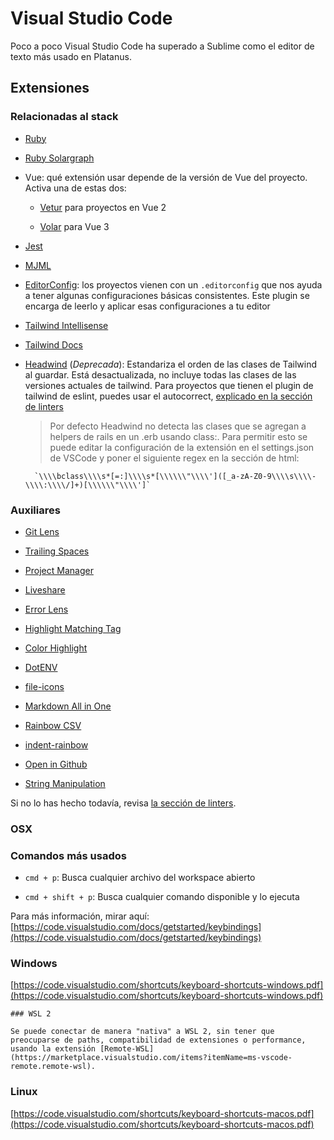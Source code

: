 # Visual Studio Code

Poco a poco Visual Studio Code ha superado a Sublime como el editor de texto más usado en Platanus.

## Extensiones

### Relacionadas al stack

* [Ruby](https://marketplace.visualstudio.com/items?itemName=rebornix.Ruby)

* [Ruby Solargraph](https://marketplace.visualstudio.com/items?itemName=castwide.solargraph)

* Vue: qué extensión usar depende de la versión de Vue del proyecto. Activa una de estas dos:

    * [Vetur](https://marketplace.visualstudio.com/items?itemName=octref.vetur) para proyectos en Vue 2

    * [Volar](https://marketplace.visualstudio.com/items?itemName=vue.volar) para Vue 3

* [Jest](https://marketplace.visualstudio.com/items?itemName=Orta.vscode-jest)

* [MJML](https://marketplace.visualstudio.com/items?itemName=attilabuti.vscode-mjml)

* [EditorConfig](https://marketplace.visualstudio.com/items?itemName=EditorConfig.EditorConfig): los proyectos vienen con un `.editorconfig` que nos ayuda a tener algunas configuraciones básicas consistentes. Este plugin se encarga de leerlo y aplicar esas configuraciones a tu editor

* [Tailwind Intellisense](https://marketplace.visualstudio.com/items?itemName=bradlc.vscode-tailwindcss)

* [Tailwind Docs](https://marketplace.visualstudio.com/items?itemName=austenc.tailwind-docs)

* [Headwind](https://marketplace.visualstudio.com/items?itemName=heybourn.headwind) (*Deprecada*): Estandariza el orden de las clases de Tailwind al guardar. Está desactualizada, no incluye todas las clases de las versiones actuales de tailwind. Para proyectos que tienen el plugin de tailwind de eslint, puedes usar el autocorrect, [explicado en la sección de linters](https://www.notion.so/linters.md#vscode)

    > Por defecto Headwind no detecta las clases que se agregan a helpers de rails en un .erb usando class:. Para permitir esto se puede editar la configuración de la extensión en el settings.json de VSCode y poner el siguiente regex en la sección de html:

        `\\\\bclass\\\\s*[=:]\\\\s*[\\\\\\"\\\\']([_a-zA-Z0-9\\\\s\\\\-\\\\:\\\\/]+)[\\\\\\"\\\\']`

### Auxiliares

* [Git Lens](https://marketplace.visualstudio.com/items?itemName=eamodio.gitlens)

* [Trailing Spaces](https://marketplace.visualstudio.com/items?itemName=shardulm94.trailing-spaces)

* [Project Manager](https://marketplace.visualstudio.com/items?itemName=alefragnani.project-manager)

* [Liveshare](https://marketplace.visualstudio.com/items?itemName=MS-vsliveshare.vsliveshare-pack)

* [Error Lens](https://marketplace.visualstudio.com/items?itemName=usernamehw.errorlens)

* [Highlight Matching Tag](https://marketplace.visualstudio.com/items?itemName=vincaslt.highlight-matching-tag)

* [Color Highlight](https://marketplace.visualstudio.com/items?itemName=naumovs.color-highlight)

* [DotENV](https://marketplace.visualstudio.com/items?itemName=mikestead.dotenv)

* [file-icons](https://marketplace.visualstudio.com/items?itemName=file-icons.file-icons)

* [Markdown All in One](https://marketplace.visualstudio.com/items?itemName=yzhang.markdown-all-in-one)

* [Rainbow CSV](https://marketplace.visualstudio.com/items?itemName=mechatroner.rainbow-csv)

* [indent-rainbow](https://marketplace.visualstudio.com/items?itemName=oderwat.indent-rainbow)

* [Open in Github](https://marketplace.visualstudio.com/items?itemName=sysoev.vscode-open-in-github)

* [String Manipulation](https://marketplace.visualstudio.com/items?itemName=marclipovsky.string-manipulation)

Si no lo has hecho todavía, revisa [la sección de linters](https://www.notion.so/linters.md).

### OSX

### Comandos más usados

* `cmd + p`: Busca cualquier archivo del workspace abierto

* `cmd + shift + p`: Busca cualquier comando disponible y lo ejecuta

Para más información, mirar aquí: [https://code.visualstudio.com/docs/getstarted/keybindings](https://code.visualstudio.com/docs/getstarted/keybindings)

### Windows

[https://code.visualstudio.com/shortcuts/keyboard-shortcuts-windows.pdf](https://code.visualstudio.com/shortcuts/keyboard-shortcuts-windows.pdf)

    ### WSL 2

    Se puede conectar de manera "nativa" a WSL 2, sin tener que preocuparse de paths, compatibilidad de extensiones o performance, usando la extensión [Remote-WSL](https://marketplace.visualstudio.com/items?itemName=ms-vscode-remote.remote-wsl).

### Linux

[https://code.visualstudio.com/shortcuts/keyboard-shortcuts-macos.pdf](https://code.visualstudio.com/shortcuts/keyboard-shortcuts-macos.pdf)



